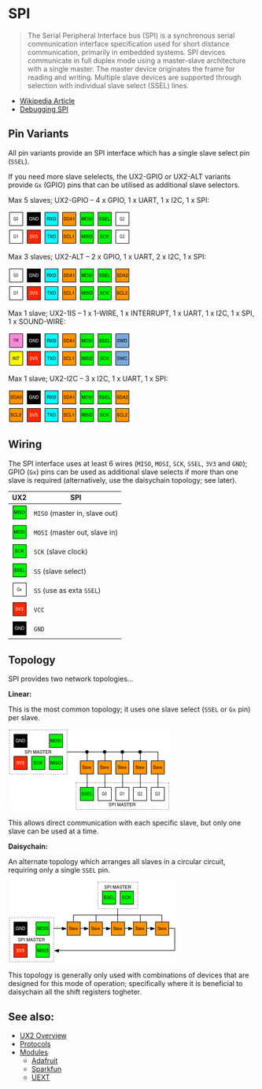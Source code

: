 #  SPI

> The Serial Peripheral Interface bus (SPI) is a synchronous serial communication interface specification used for short distance communication, primarily in embedded systems. SPI devices communicate in full duplex mode using a master-slave architecture with a single master. The master device originates the frame for reading and writing. Multiple slave devices are supported through selection with individual slave select (SSEL) lines.

* [Wikipedia Article](https://www.wikiwand.com/en/Serial_Peripheral_Interface_Bus)
* [Debugging SPI](http://hackaday.com/2016/07/01/what-could-go-wrong-spi/)

## Pin Variants

All pin variants provide an SPI interface which has a single slave select pin (`SSEL`).

If you need more slave selelects, the UX2-GPIO or UX2-ALT variants provide `Gx` (GPIO) pins that can be utilised as additional slave selectors.

Max 5 slaves; UX2-GPIO – 4 x GPIO, 1 x UART, 1 x I2C, 1 x SPI:

![UX2-GPIO](../../img/ux2-gpio.png)

Max 3 slaves; UX2-ALT – 2 x GPIO, 1 x UART, 2 x I2C, 1 x SPI:

![UX2-ALT](../../img/ux2-alt.png)

Max 1 slave; UX2-1IS – 1 x 1-WIRE, 1 x INTERRUPT, 1 x UART, 1 x I2C, 1 x SPI, 1 x SOUND-WIRE:

![UX2-1IS](../../img/ux2-1is.png)

Max 1 slave; UX2-I2C – 3 x I2C, 1 x UART, 1 x SPI:

![UX2-I2C](../../img/ux2-i2c.png)

## Wiring

The SPI interface uses at least 6 wires (`MISO`, `MOSI`, `SCK`, `SSEL`, `3V3` and `GND`); GPIO (`Gx`) pins can be used as additional slave selects if more than one slave is required (alternatively, use the daisychain topology; see later).

| UX2                         | SPI                           |
| --------------------------- | ----------------------------- |
| ![MISO](../../pin/miso.png) | `MISO` (master in, slave out) |
| ![MOSI](../../pin/mosi.png) | `MOSI` (master out, slave in) |
| ![SCK](../../pin/sck.png)   | `SCK` (slave clock)           |
| ![SSEL](../../pin/ssel.png) | `SS` (slave select)           |
| ![GPIO](../../pin/g.png)    | `SS` (use as exta `SSEL`)     |
| ![3V3](../../pin/3v3.png)   | `VCC`                         |
| ![GND](../../pin/gnd.png)   | `GND`                         |

## Topology

SPI provides two network topologies...

**Linear:**

This is the most common topology; it uses one slave select (`SSEL` or `Gx` pin) per slave.

![Linear topology](./spi-linear.png)

This allows direct communication with each specific slave, but only one slave can be used at a time.

**Daisychain:**

An alternate topology which arranges all slaves in a circular circuit, requiring only a single `SSEL` pin.

![Daisychain topology](./spi-daisychain.png)

This topology is generally only used with combinations of devices that are designed for this mode of operation; specifically where it is beneficial to daisychain all the shift registers togheter.

## See also:

* [UX2 Overview](../../README.md)
* [Protocols](../README.md)
* [Modules](../../modules/README.md)
    * [Adafruit](../../modules/adafruit/README.md)
    * [Sparkfun](../../modules/sparkfun/README.md)
    * [UEXT](../../modules/uext/README.md)
